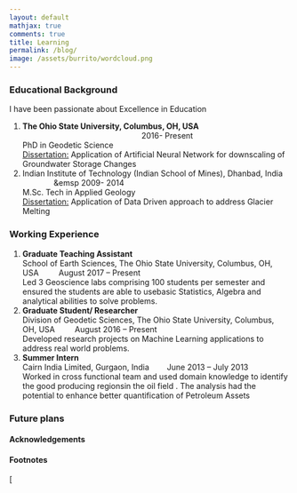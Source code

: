 ```yaml
---
layout: default
mathjax: true
comments: true
title: Learning
permalink: /blog/
image: /assets/burrito/wordcloud.png
---
```


### Educational Background

<span style="font-weight:400;">I have been passionate about Excellence in Education</span>
<ol>
	<li style="font-weight:400;"><span style="font-weight:400;"><strong>The Ohio State University, Columbus, OH, USA </strong> 	          &emsp;&emsp;&emsp;&emsp;&emsp;&emsp;&emsp;&emsp;&emsp;&emsp;&emsp;&emsp;&emsp;&emsp;&emsp; 2016- Present </span>
		<br> PhD in Geodetic Science
		<br> <u> Dissertation:</u> Application of Artificial Neural Network for downscaling of Groundwater Storage Changes
	</li>
	<li style="font-weight:400;"><span style="font-weight:400;">Indian Institute of Technology (Indian School of Mines), Dhanbad, India   &emsp;&emsp;&emsp;&emsp;&emsp 2009- 2014 </span>
	<br>M.Sc. Tech in Applied Geology
	<br> <u> Dissertation:</u> Application of Data Driven approach to address Glacier Melting
	</li>
	
</ol>

### Working Experience
<span style="font-weight:400;">
<ol>
	<li style="font-weight:400;"><span style="font-weight:400;"><strong> Graduate Teaching Assistant </strong>
		<br> School of Earth Sciences, The Ohio State University, Columbus, OH, USA	&emsp;&emsp; August 2017 – Present
		<br> Led 3 Geoscience labs comprising 100 students per semester and ensured the students are able to usebasic Statistics, Algebra and analytical abilities to solve problems.
	<li style="font-weight:400;"><span style="font-weight:400;"><strong>Graduate Student/ Researcher </strong>
		<br> Division of Geodetic Sciences, The Ohio State University, Columbus, OH, USA &emsp;&emsp; August 2016 – Present
		<br> Developed research projects on Machine Learning applications to address real world problems.
	<li style="font-weight:400;"><span style="font-weight:400;"><strong> Summer Intern  </strong>
		<br> Cairn India Limited, Gurgaon, India   &emsp;&emsp;June 2013 – July 2013
		<br> Worked in cross functional team and used domain knowledge to identify the good producing regionsin the oil field .                  The analysis had the potential to enhance better quantification of Petroleum Assets
</span>
</ol>

### Future plans

<span style="font-weight:400;"></span>





#### Acknowledgements

<span style="font-weight:400;"></span>

#### Footnotes

<span style="font-weight:400;"></span>

<span style="font-weight:400;"></span>

<span style="font-weight:400;">[</span></a><span style="font-weight:400;">  </span>
